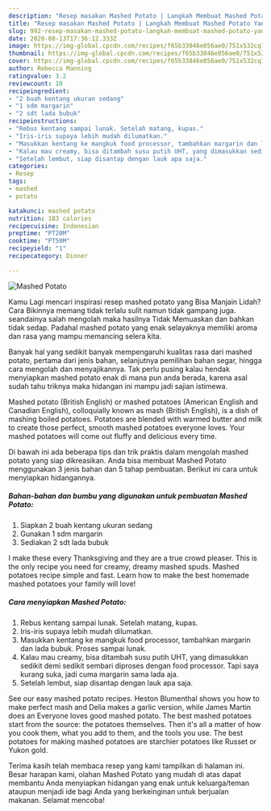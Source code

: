 ```yaml
---
description: "Resep masakan Mashed Potato | Langkah Membuat Mashed Potato Yang Bikin Ngiler"
title: "Resep masakan Mashed Potato | Langkah Membuat Mashed Potato Yang Bikin Ngiler"
slug: 992-resep-masakan-mashed-potato-langkah-membuat-mashed-potato-yang-bikin-ngiler
date: 2020-08-13T17:36:12.333Z
image: https://img-global.cpcdn.com/recipes/f65b33846e056ae0/751x532cq70/mashed-potato-foto-resep-utama.jpg
thumbnail: https://img-global.cpcdn.com/recipes/f65b33846e056ae0/751x532cq70/mashed-potato-foto-resep-utama.jpg
cover: https://img-global.cpcdn.com/recipes/f65b33846e056ae0/751x532cq70/mashed-potato-foto-resep-utama.jpg
author: Rebecca Manning
ratingvalue: 3.2
reviewcount: 10
recipeingredient:
- "2 buah kentang ukuran sedang"
- "1 sdm margarin"
- "2 sdt lada bubuk"
recipeinstructions:
- "Rebus kentang sampai lunak. Setelah matang, kupas."
- "Iris-iris supaya lebih mudah dilumatkan."
- "Masukkan kentang ke mangkuk food processor, tambahkan margarin dan lada bubuk. Proses sampai lunak."
- "Kalau mau creamy, bisa ditambah susu putih UHT, yang dimasukkan sedikit demi sedikit sembari diproses dengan food processor. Tapi saya kurang suka, jadi cuma margarin sama lada aja."
- "Setelah lembut, siap disantap dengan lauk apa saja."
categories:
- Resep
tags:
- mashed
- potato

katakunci: mashed potato 
nutrition: 183 calories
recipecuisine: Indonesian
preptime: "PT20M"
cooktime: "PT50M"
recipeyield: "1"
recipecategory: Dinner

---
```



![Mashed Potato](https://img-global.cpcdn.com/recipes/f65b33846e056ae0/751x532cq70/mashed-potato-foto-resep-utama.jpg)

Kamu Lagi mencari inspirasi resep mashed potato yang Bisa Manjain Lidah? Cara Bikinnya memang tidak terlalu sulit namun tidak gampang juga. seandainya salah mengolah maka hasilnya Tidak Memuaskan dan bahkan tidak sedap. Padahal mashed potato yang enak selayaknya memiliki aroma dan rasa yang mampu memancing selera kita.

Banyak hal yang sedikit banyak mempengaruhi kualitas rasa dari mashed potato, pertama dari jenis bahan, selanjutnya pemilihan bahan segar, hingga cara mengolah dan menyajikannya. Tak perlu pusing kalau hendak menyiapkan mashed potato enak di mana pun anda berada, karena asal sudah tahu triknya maka hidangan ini mampu jadi sajian istimewa.

Mashed potato (British English) or mashed potatoes (American English and Canadian English), colloquially known as mash (British English), is a dish of mashing boiled potatoes. Potatoes are blended with warmed butter and milk to create those perfect, smooth mashed potatoes everyone loves. Your mashed potatoes will come out fluffy and delicious every time.


Di bawah ini ada beberapa tips dan trik praktis dalam mengolah mashed potato yang siap dikreasikan. Anda bisa membuat Mashed Potato menggunakan 3 jenis bahan dan 5 tahap pembuatan. Berikut ini cara untuk menyiapkan hidangannya.

<!--inarticleads1-->

##### Bahan-bahan dan bumbu yang digunakan untuk pembuatan Mashed Potato:

1. Siapkan 2 buah kentang ukuran sedang
1. Gunakan 1 sdm margarin
1. Sediakan 2 sdt lada bubuk


I make these every Thanksgiving and they are a true crowd pleaser. This is the only recipe you need for creamy, dreamy mashed spuds. Mashed potatoes recipe simple and fast. Learn how to make the best homemade mashed potatoes your family will love! 

<!--inarticleads2-->

##### Cara menyiapkan Mashed Potato:

1. Rebus kentang sampai lunak. Setelah matang, kupas.
1. Iris-iris supaya lebih mudah dilumatkan.
1. Masukkan kentang ke mangkuk food processor, tambahkan margarin dan lada bubuk. Proses sampai lunak.
1. Kalau mau creamy, bisa ditambah susu putih UHT, yang dimasukkan sedikit demi sedikit sembari diproses dengan food processor. Tapi saya kurang suka, jadi cuma margarin sama lada aja.
1. Setelah lembut, siap disantap dengan lauk apa saja.


See our easy mashed potato recipes. Heston Blumenthal shows you how to make perfect mash and Delia makes a garlic version, while James Martin does an Everyone loves good mashed potato. The best mashed potatoes start from the source: the potatoes themselves. Then it&#39;s all a matter of how you cook them, what you add to them, and the tools you use. The best potatoes for making mashed potatoes are starchier potatoes like Russet or Yukon gold. 

Terima kasih telah membaca resep yang kami tampilkan di halaman ini. Besar harapan kami, olahan Mashed Potato yang mudah di atas dapat membantu Anda menyiapkan hidangan yang enak untuk keluarga/teman ataupun menjadi ide bagi Anda yang berkeinginan untuk berjualan makanan. Selamat mencoba!
